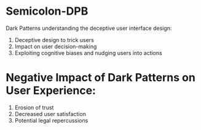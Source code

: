# Semicolon-DPB
Dark Patterns understanding the deceptive user interface design:
1. Deceptive design to trick users
2. Impact on user decision-making
3. Exploiting cognitive biases and nudging users into actions

# Negative Impact of Dark Patterns on User Experience:
1. Erosion of trust
2. Decreased user satisfaction
3. Potential legal repercussions

